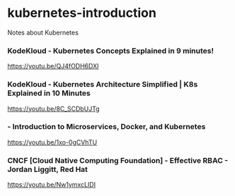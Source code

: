 # kubernetes-introduction
Notes about Kubernetes

### KodeKloud - Kubernetes Concepts Explained in 9 minutes!
  https://youtu.be/QJ4fODH6DXI

### KodeKloud - Kubernetes Architecture Simplified | K8s Explained in 10 Minutes
  https://youtu.be/8C_SCDbUJTg

### - Introduction to Microservices, Docker, and Kubernetes
  https://youtu.be/1xo-0gCVhTU

### CNCF [Cloud Native Computing Foundation] - Effective RBAC - Jordan Liggitt, Red Hat
  https://youtu.be/Nw1ymxcLIDI
